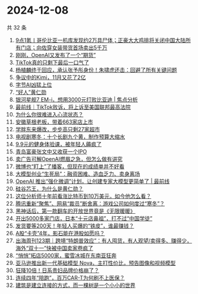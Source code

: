 # 2024-12-08

共 32 条

<!-- BEGIN 36KR -->
<!-- 最后更新时间 2024-12-08 05:00:53 +0800 -->
1. [9点1氪丨哥伦比亚一机库发现约2万具尸体；正豪大大鸡排将关闭中国大陆所有门店；向佐穿女装带货首场卖出5千万](https://36kr.com/p/3067642660090759)
1. [刚刚，OpenAI又发布了一个“期货”](https://36kr.com/p/3068103645098887)
1. [TikTok真的只剩下最后一口气了](https://36kr.com/p/3068213844554368)
1. [杨植麟终于回应，承认张予彤身份！朱啸虎还击：回避了所有关键问题](https://36kr.com/p/3067582300926593)
1. [争议中的Kimi，11月又花了2亿](https://36kr.com/p/3068338197951369)
1. [字节AI凶猛上位](https://36kr.com/p/3067413807084168)
1. [“好人”黄仁勋](https://36kr.com/p/3068484621529729)
1. [银河星舰7 EM-i，想用3000元打败比亚迪 | 焦点分析](https://36kr.com/p/3067519033439104)
1. [最前线｜TikTok败诉，将上诉至美国联邦最高法院](https://36kr.com/p/3068296812294789)
1. [为什么你很难进入心流状态？](https://36kr.com/p/3068050694484609)
1. [安徽草根老板，带着663家店上市](https://36kr.com/p/3067336714072706)
1. [学胖东来爆改，步步高只剩27家超市](https://36kr.com/p/3067603262927488)
1. [电视剧寒冬：十个长剧九个黄，制作预算大缩水](https://36kr.com/p/3067274649219969)
1. [9.9元的健身体验课，被年轻人薅疯了](https://36kr.com/p/3067517301093254)
1. [青岛富豪张文中又收获一个IPO](https://36kr.com/p/3068259953095300)
1. [卖广告可解OpenAI燃眉之急，但怎么做有讲究](https://36kr.com/p/3067248727552645)
1. [微博也“盯上”了播客，但现在的成绩单并不好看](https://36kr.com/p/3067251009598341)
1. [大模型创业“生死局”：融资困难、造血乏力、卖身离场](https://36kr.com/p/3066044978606981)
1. [OpenAI 推出“强化微调”计划，让创建专家大模型更简单了 | 最前线](https://36kr.com/p/3067902024954504)
1. [硅谷芯王，为什么是黄仁勋？](https://36kr.com/p/3066980997149313)
1. [这位分析师十年前看涨比特币到10万美元，如今他怎么看？](https://36kr.com/p/3067433245782658)
1. [腾讯重新“聚焦”、网易“裁员”断舍离：游戏公司如何度过“寒冬”？](https://36kr.com/p/3067490693378953)
1. [黑神话后，第一款翻车的开放世界竟是《无限暖暖》](https://36kr.com/p/3067428952846978)
1. [开出5000多家门店，日本“十元店鼻祖”，打不过“中国学徒”](https://36kr.com/p/3067589428769665)
1. [发货要等200天！年轻人买爆的“铁皮”，谁最赚钱？](https://36kr.com/p/3068112313758336)
1. [A股“卡壳”4年，影石能在港股如愿吗？](https://36kr.com/p/3067535066280580)
1. [出海周刊123期｜跨境“特朗普效应”：有人囤货，有人观望/卖得多、赚得少，海外“双十一”快被中国卖家卷疯了](https://36kr.com/p/3067109156631168)
1. [“悄悄”拓店5000家，蜜雪冰城在东南亚狂奔](https://36kr.com/p/3067543555175302)
1. [亚马逊推出新一代基础模型 Nova，主打性价比，预告图像和视频模型](https://36kr.com/p/3068252120757121)
1. [狂降10倍！日系贵妇品牌价格崩了？](https://36kr.com/p/3067556861981317)
1. [连续四年“陪跑”，百万CAR-T为何刷不上医保？](https://36kr.com/p/3068037035422340)
1. [建筑是建立连接的方式，而一棵树是一个小小的世界](https://36kr.com/p/3068732406035335)
<!-- END 36KR -->